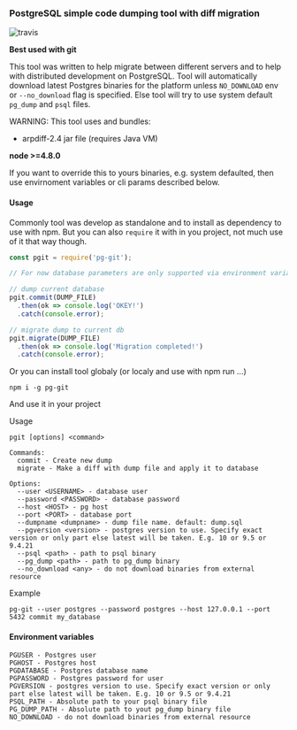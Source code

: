 ### PostgreSQL simple code dumping tool with diff migration

![travis](https://travis-ci.org/soulman-is-good/pg-git.svg?branch=master)

**Best used with git**

This tool was written to help migrate between different servers and to help with distributed development on PostgreSQL.
Tool will automatically download latest Postgres binaries for the platform unless `NO_DOWNLOAD` env or `--no_download` flag is specified.
Else tool will try to use system default `pg_dump` and `psql` files.

WARNING: This tool uses and bundles:

- arpdiff-2.4 jar file (requires Java VM)

**node >=4.8.0**

If you want to override this to yours binaries, e.g. system defaulted, then use envirnoment variables or cli params described below.

#### Usage

Commonly tool was develop as standalone and to install as dependency to use with npm. But you can also `require`
it with in you project, not much use of it that way though.

```js
const pgit = require('pg-git');

// For now database parameters are only supported via environment variables

// dump current database
pgit.commit(DUMP_FILE)
  .then(ok => console.log('OKEY!')
  .catch(console.error);

// migrate dump to current db
pgit.migrate(DUMP_FILE)
  .then(ok => console.log('Migration completed!')
  .catch(console.error);
```

Or you can install tool globaly (or localy and use with npm run ...)

```
npm i -g pg-git
```

And use it in your project

Usage 

```
pgit [options] <command>

Commands:
  commit - Create new dump
  migrate - Make a diff with dump file and apply it to database

Options:
  --user <USERNAME> - database user
  --password <PASSWORD> - database password
  --host <HOST> - pg host
  --port <PORT> - database port
  --dumpname <dumpname> - dump file name. default: dump.sql
  --pgversion <version> - postgres version to use. Specify exact version or only part else latest will be taken. E.g. 10 or 9.5 or 9.4.21
  --psql <path> - path to psql binary
  --pg_dump <path> - path to pg_dump binary
  --no_download <any> - do not download binaries from external resource 
```

Example

```
pg-git --user postgres --password postgres --host 127.0.0.1 --port 5432 commit my_database
```

#### Environment variables

```
PGUSER - Postgres user
PGHOST - Postgres host
PGDATABASE - Postgres database name
PGPASSWORD - Postgres password for user
PGVERSION - postgres version to use. Specify exact version or only part else latest will be taken. E.g. 10 or 9.5 or 9.4.21
PSQL_PATH - Absolute path to your psql binary file
PG_DUMP_PATH - Absolute path to yout pg_dump binary file
NO_DOWNLOAD - do not download binaries from external resource
```